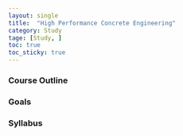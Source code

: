 ```yaml
---
layout: single
title:  "High Performance Concrete Engineering"
category: Study
tage: [Study, ]
toc: true
toc_sticky: true
---
```


### Course Outline



### Goals



### Syllabus

